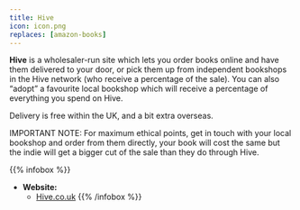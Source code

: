 ```yaml
---
title: Hive
icon: icon.png
replaces: [amazon-books]
---
```


**Hive** is a wholesaler-run site which lets you order books online and have them delivered to your door, or pick them up from independent bookshops in the Hive network (who receive a percentage of the sale). You can also “adopt” a favourite local bookshop which will receive a percentage of everything you spend on Hive.

Delivery is free within the UK, and a bit extra overseas.

IMPORTANT NOTE: For maximum ethical points, get in touch with your local bookshop and order from them directly, your book will cost the same but the indie will get a bigger cut of the sale than they do through Hive.

{{% infobox %}}
- **Website:** 
    - [Hive.co.uk](https://www.hive.co.uk/)
{{% /infobox %}}